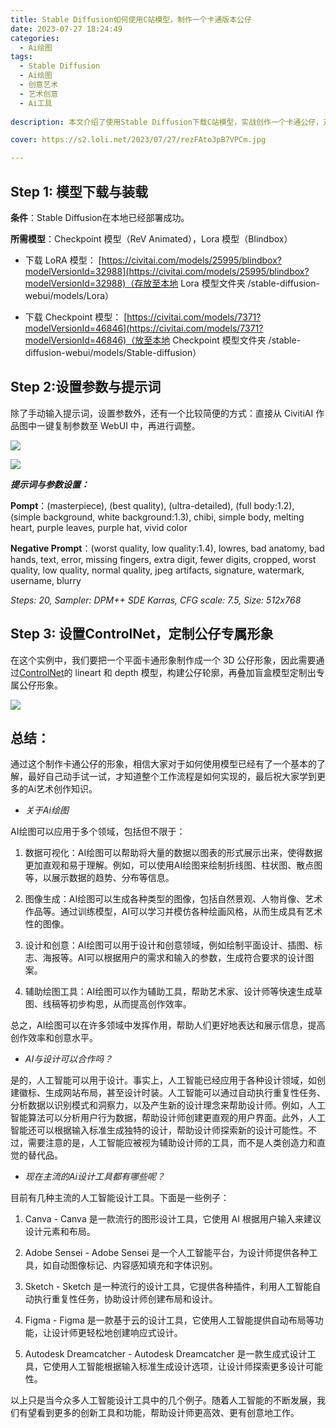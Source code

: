 ```yaml
---
title: Stable Diffusion如何使用C站模型，制作一个卡通版本公仔
date: 2023-07-27 18:24:49
categories:
  - Ai绘图
tags:
  - Stable Diffusion
  - Ai绘图
  - 创意艺术
  - 艺术创意
  - Ai工具
  
description: 本文介绍了使用Stable Diffusion下载C站模型，实战创作一个卡通公仔，对于AIGC整个创作流程更具体化

cover: https://s2.loli.net/2023/07/27/rezFAto3pB7VPCm.jpg

---
```


## Step 1: 模型下载与装载

**条件**：Stable Diffusion在本地已经部署成功。

**所需模型**：Checkpoint 模型（ReV Animated），Lora 模型（Blindbox）

- 下载 LoRA 模型： [https://civitai.com/models/25995/blindbox?modelVersionId=32988](https://civitai.com/models/25995/blindbox?modelVersionId=32988)（存放至本地 Lora 模型文件夹 /stable-diffusion-webui/models/Lora）

- 下载 Checkpoint 模型： [https://civitai.com/models/7371?modelVersionId=46846](https://civitai.com/models/7371?modelVersionId=46846)（放至本地 Checkpoint 模型文件夹 /stable-diffusion-webui/models/Stable-diffusion）

## Step 2:设置参数与提示词

除了手动输入提示词，设置参数外，还有一个比较简便的方式：直接从 CivitiAI 作品图中一键复制参数至 WebUI 中，再进行调整。

![](https://s2.loli.net/2023/07/27/py2MabrNl37KRSV.jpg)

![](https://s2.loli.net/2023/07/27/WXaoYDLrkqfedNO.jpg)

***提示词与参数设置：***

**Pompt**：(masterpiece), (best quality), (ultra-detailed), (full body:1.2), (simple background, white background:1.3), chibi, simple body, melting heart, purple leaves, purple hat, vivid color

**Negative Prompt**：(worst quality, low quality:1.4), lowres, bad anatomy, bad hands, text, error, missing fingers, extra digit, fewer digits, cropped, worst quality, low quality, normal quality, jpeg artifacts, signature, watermark, username, blurry

*Steps: 20, Sampler: DPM++ SDE Karras, CFG scale: 7.5, Size: 512x768*

## Step 3: 设置ControlNet，定制公仔专属形象

在这个实例中，我们要把一个平面卡通形象制作成一个 3D 公仔形象，因此需要通过[ControlNet](https://stablediffusionweb.com/ControlNet)的 lineart 和 depth 模型，构建公仔轮廓，再叠加盲盒模型定制出专属公仔形象。

![](https://s2.loli.net/2023/07/27/rezFAto3pB7VPCm.jpg)

## 总结：

通过这个制作卡通公仔的形象，相信大家对于如何使用模型已经有了一个基本的了解，最好自己动手试一试，才知道整个工作流程是如何实现的，最后祝大家学到更多的Ai艺术创作知识。

- *关于Ai绘图*

AI绘图可以应用于多个领域，包括但不限于：

1. 数据可视化：AI绘图可以帮助将大量的数据以图表的形式展示出来，使得数据更加直观和易于理解。例如，可以使用AI绘图来绘制折线图、柱状图、散点图等，以展示数据的趋势、分布等信息。

2. 图像生成：AI绘图可以生成各种类型的图像，包括自然景观、人物肖像、艺术作品等。通过训练模型，AI可以学习并模仿各种绘画风格，从而生成具有艺术性的图像。

3. 设计和创意：AI绘图可以用于设计和创意领域，例如绘制平面设计、插图、标志、海报等。AI可以根据用户的需求和输入的参数，生成符合要求的设计图案。

4. 辅助绘图工具：AI绘图可以作为辅助工具，帮助艺术家、设计师等快速生成草图、线稿等初步构思，从而提高创作效率。

总之，AI绘图可以在许多领域中发挥作用，帮助人们更好地表达和展示信息，提高创作效率和创意水平。

- *AI与设计可以合作吗？*

是的，人工智能可以用于设计。事实上，人工智能已经应用于各种设计领域，如创建徽标、生成网站布局，甚至设计时装。人工智能可以通过自动执行重复性任务、分析数据以识别模式和洞察力，以及产生新的设计理念来帮助设计师。例如，人工智能算法可以分析用户行为数据，帮助设计师创建更直观的用户界面。此外，人工智能还可以根据输入标准生成独特的设计，帮助设计师探索新的设计可能性。不过，需要注意的是，人工智能应被视为辅助设计师的工具，而不是人类创造力和直觉的替代品。

- *现在主流的Ai设计工具都有哪些呢？*

目前有几种主流的人工智能设计工具。下面是一些例子：

1. Canva - Canva 是一款流行的图形设计工具，它使用 AI 根据用户输入来建议设计元素和布局。

2. Adobe Sensei - Adobe Sensei 是一个人工智能平台，为设计师提供各种工具，如自动图像标记、内容感知填充和字体识别。

3. Sketch - Sketch 是一种流行的设计工具，它提供各种插件，利用人工智能自动执行重复性任务，协助设计师创建布局和设计。

4. Figma - Figma 是一款基于云的设计工具，它使用人工智能提供自动布局等功能，让设计师更轻松地创建响应式设计。

5. Autodesk Dreamcatcher - Autodesk Dreamcatcher 是一款生成式设计工具，它使用人工智能根据输入标准生成设计选项，让设计师探索更多设计可能性。

以上只是当今众多人工智能设计工具中的几个例子。随着人工智能的不断发展，我们有望看到更多的创新工具和功能，帮助设计师更高效、更有创意地工作。

